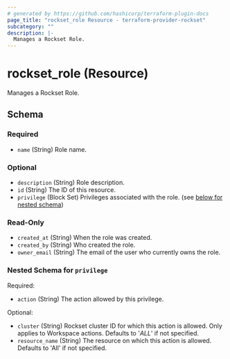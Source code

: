 ```yaml
---
# generated by https://github.com/hashicorp/terraform-plugin-docs
page_title: "rockset_role Resource - terraform-provider-rockset"
subcategory: ""
description: |-
  Manages a Rockset Role.
---
```


# rockset_role (Resource)

Manages a Rockset Role.



<!-- schema generated by tfplugindocs -->
## Schema

### Required

- `name` (String) Role name.

### Optional

- `description` (String) Role description.
- `id` (String) The ID of this resource.
- `privilege` (Block Set) Privileges associated with the role. (see [below for nested schema](#nestedblock--privilege))

### Read-Only

- `created_at` (String) When the role was created.
- `created_by` (String) Who created the role.
- `owner_email` (String) The email of the user who currently owns the role.

<a id="nestedblock--privilege"></a>
### Nested Schema for `privilege`

Required:

- `action` (String) The action allowed by this privilege.

Optional:

- `cluster` (String) Rockset cluster ID for which this action is allowed. Only applies to Workspace actions. Defaults to '*ALL*' if not specified.
- `resource_name` (String) The resource on which this action is allowed. Defaults to 'All' if not specified.


